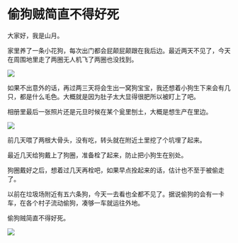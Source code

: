 # 偷狗贼简直不得好死

大家好，我是山月。

家里养了一条小花狗，每次出门都会屁颠屁颠跟在我后边。最近两天不见了，今天在周围地里走了两圈无人机飞了两圈也没找到。

![](https://cdn.jsdelivr.net/gh/shfshanyue/assets/2022-01-08/clipboard-2290.2479dc.webp)

如果不出意外的话，再过两三天将会生出一窝狗宝宝，我还想着小狗生下来会有几只，都是什么毛色。大概就是因为肚子太大显得很肥所以被盯上了吧。

相册里最后一张照片还是元旦时候在某个瓮里刨土，大概是想生产在里边。

![](https://cdn.jsdelivr.net/gh/shfshanyue/assets/2022-01-08/clipboard-2479.d47c1d.webp)

前几天喂了两根大骨头，没有吃，转头就在附近土里挖了个坑埋了起来。

最近几天给狗戴上了狗圈，准备栓了起来，防止把小狗生在别处。

狗圈戴好之后，想着过几天再栓吧，如果早点拴起来的话，估计也不至于被偷走了。

以前在垃圾场附近有五六条狗，今天一去看也全都不见了。据说偷狗的会有一卡车，在各个村子流动偷狗，凑够一车就运往外地。

偷狗贼简直不得好死。

![](https://cdn.jsdelivr.net/gh/shfshanyue/assets/2022-01-08/clipboard-6654.847c4c.webp)